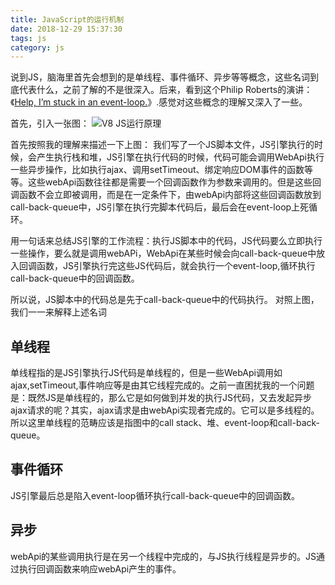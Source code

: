 ```yaml
---
title: JavaScript的运行机制
date: 2018-12-29 15:37:30
tags: js
category: js
---
```

说到JS，脑海里首先会想到的是单线程、事件循环、异步等等概念，这些名词到底代表什么，之前了解的不是很深入。后来，看到这个Philip Roberts的演讲：《[Help, I’m stuck in an event-loop.](https://vimeo.com/96425312)》.感觉对这些概念的理解又深入了一些。

首先，引入一张图：
![V8 JS运行原理](/pics/js_eventloop.png)

首先按照我的理解来描述一下上图：
我们写了一个JS脚本文件，JS引擎执行的时候，会产生执行栈和堆，JS引擎在执行代码的时候，代码可能会调用WebApi执行一些异步操作，比如执行ajax、调用setTimeout、绑定响应DOM事件的函数等等。这些webApi函数往往都是需要一个回调函数作为参数来调用的。但是这些回调函数不会立即被调用，而是在一定条件下，由webApi内部将这些回调函数放到call-back-queue中，JS引擎在执行完脚本代码后，最后会在event-loop上死循环。

用一句话来总结JS引擎的工作流程：执行JS脚本中的代码，JS代码要么立即执行一些操作，要么就是调用webAPi，WebApi在某些时候会向call-back-queue中放入回调函数，JS引擎执行完这些JS代码后，就会执行一个event-loop,循环执行call-back-queue中的回调函数。

所以说，JS脚本中的代码总是先于call-back-queue中的代码执行。
对照上图，我们一一来解释上述名词

## 单线程
单线程指的是JS引擎执行JS代码是单线程的，但是一些WebApi调用如ajax,setTimeout,事件响应等是由其它线程完成的。之前一直困扰我的一个问题是：既然JS是单线程的，那么它是如何做到并发的执行JS代码，又去发起异步ajax请求的呢？其实，ajax请求是由webApi实现者完成的。它可以是多线程的。
所以这里单线程的范畴应该是指图中的call stack、堆、event-loop和call-back-queue。

## 事件循环
JS引擎最后总是陷入event-loop循环执行call-back-queue中的回调函数。

## 异步
webApi的某些调用执行是在另一个线程中完成的，与JS执行线程是异步的。JS通过执行回调函数来响应webApi产生的事件。

